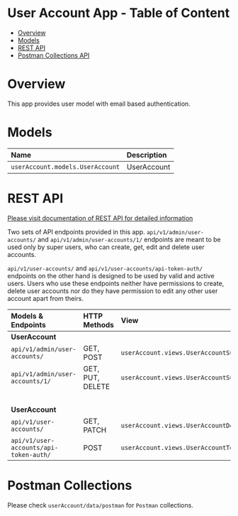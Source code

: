 # User Account App - Table of Content

- [Overview](#overview)
- [Models](#models)
- [REST API](#rest-api)
- [Postman Collections API](#postman-collections)


# Overview

This app provides user model with email based authentication. 


# Models

| Name                                          | Description                                                           |
| :-------------------------------------------- | :-------------------------------------------------------------------- |
| `userAccount.models.UserAccount`              | UserAccount                                                           |


# REST API

[Please visit documentation of REST API for detailed information](REST_API.md)

Two sets of API endpoints provided in this app. `api/v1/admin/user-accounts/` and `api/v1/admin/user-accounts/1/`
endpoints are meant to be used only by super users, who can create, get, edit and delete user accounts. 

`api/v1/user-accounts/` and `api/v1/user-accounts/api-token-auth/` endpoints on the other hand is designed to be used
by valid and active users. Users who use these endpoints neither have permissions to create, delete user accounts
nor do they have permission to edit any other user account apart from theirs. 


| Models & Endpoints                    | HTTP Methods         | View                                                       |
| :------------------------------------ | :------------------- | :--------------------------------------------------------- |
| **UserAccount**                       |                      |                                                            |
| `api/v1/admin/user-accounts/`         | GET, POST            | `userAccount.views.UserAccountSuperUserCollectionAPIView`  |
| `api/v1/admin/user-accounts/1/`       | GET, PUT, DELETE     | `userAccount.views.UserAccountSuperUserDetailAPIView`      |
|                                       |                      |                                                       <br/>|
| **UserAccount**                       |                      |                                                            |
| `api/v1/user-accounts/`               | GET, PATCH           | `userAccount.views.UserAccountDetailAPIView`               |
| `api/v1/user-accounts/api-token-auth/`| POST                 | `userAccount.views.UserAccountTokenAuthDetailAPIView`      |


# Postman Collections

Please check `userAccount/data/postman` for `Postman` collections.